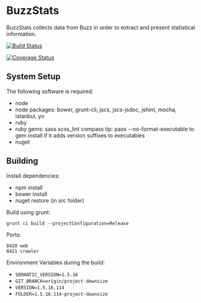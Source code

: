 # BuzzStats
BuzzStats collects data from Buzz in order to extract and present statistical
information.

[![Build Status](https://travis-ci.org/ngeor/BuzzStats.svg?branch=master)](https://travis-ci.org/ngeor/BuzzStats)

[![Coverage Status](https://coveralls.io/repos/github/ngeor/BuzzStats/badge.svg?branch=master)](https://coveralls.io/github/ngeor/BuzzStats?branch=master)

## System Setup

The following software is required:

- node
- node packages: bower, grunt-cli, jscs, jscs-jsdoc, jshint, mocha, istanbul, yo
- ruby
- ruby gems: sass scss_lint compass
  tip: pass --no-format-executable to gem install if it adds version suffixes to executables
- nuget

## Building

Install dependencies:

- npm install
- bower install
- nuget restore (in src folder)

Build using grunt:

	grunt ci build --projectConfiguration=Release

Ports:

	8420 web
	8421 crawler

Environment Variables during the build:

- `SEMANTIC_VERSION=1.5.16`
- `GIT_BRANCH=origin/project-downsize`
- `VERSION=1.5.16.114`
- `FOLDER=1.5.16.114-project-downsize`

